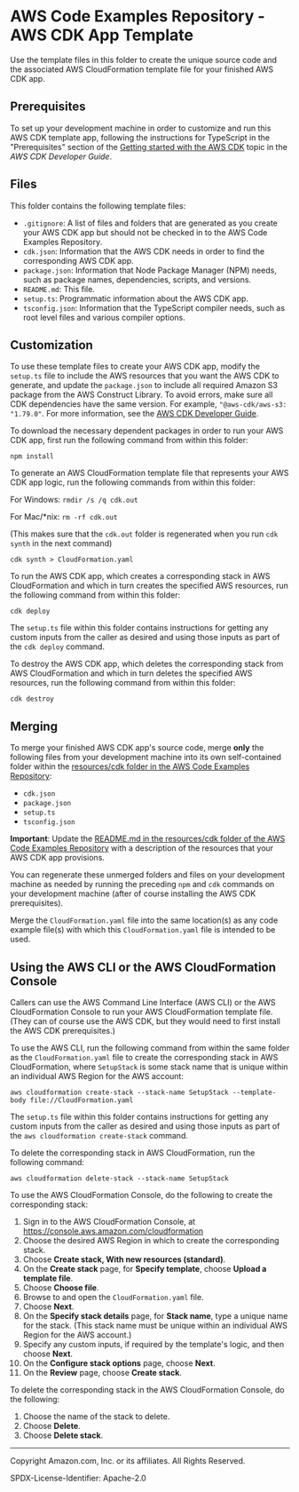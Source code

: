 # AWS Code Examples Repository - AWS CDK App Template

Use the template files in this folder to create the unique source code and the associated AWS CloudFormation template file for your finished AWS CDK app.

## Prerequisites

To set up your development machine in order to customize and run this AWS CDK template app, following the instructions for TypeScript in the "Prerequisites" section of the [Getting started with the AWS CDK](https://docs.aws.amazon.com/cdk/latest/guide/getting_started.html) topic in the *AWS CDK Developer Guide*.

## Files

This folder contains the following template files:

* ``.gitignore``: A list of files and folders that are generated as you create your AWS CDK app but should not be checked in to the AWS Code Examples Repository.
* ``cdk.json``: Information that the AWS CDK needs in order to find the corresponding AWS CDK app.
* ``package.json``: Information that Node Package Manager (NPM) needs, such as package names, dependencies, scripts, and versions.
* ``README.md``: This file.
* ``setup.ts``: Programmatic information about the AWS CDK app.
* ``tsconfig.json``: Information that the TypeScript compiler needs, such as root level files and various compiler options.

## Customization

To use these template files to create your AWS CDK app, modify the ``setup.ts`` file to include the AWS resources that you want the AWS CDK to generate, and 
update the ``package.json`` to include all required Amazon S3 package from the AWS Construct Library. 
To avoid errors, make sure all CDK dependencies have the same version. For example, ``"@aws-cdk/aws-s3: "1.79.0"``.  For more information, see the [AWS CDK Developer Guide](https://docs.aws.amazon.com/cdk/latest/guide).

To download the necessary dependent packages in order to run your AWS CDK app, first run the following command from within this folder:

``npm install``

To generate an AWS CloudFormation template file that represents your AWS CDK app logic, run the following commands from within this folder:

For Windows: ``rmdir /s /q cdk.out``

For Mac/*nix: ``rm -rf cdk.out``

(This makes sure that the ``cdk.out`` folder is regenerated when you run ``cdk synth`` in the next command)

``cdk synth > CloudFormation.yaml``

To run the AWS CDK app, which creates a corresponding stack in AWS CloudFormation and which in turn creates the specified AWS resources, run the following command from within this folder:

``cdk deploy``

The ``setup.ts`` file within this folder contains instructions for getting any custom inputs from the caller as desired and using those inputs as part of the ``cdk deploy`` command.

To destroy the AWS CDK app, which deletes the corresponding stack from AWS CloudFormation and which in turn deletes the specified AWS resources, run the following command from within this folder:

``cdk destroy``

## Merging

To merge your finished AWS CDK app's source code, merge **only** the following files from your development machine into its own self-contained folder within the [resources/cdk folder in the AWS Code Examples Repository](https://github.com/awsdocs/aws-doc-sdk-examples/tree/master/resources/cdk):

* ``cdk.json``
* ``package.json``
* ``setup.ts``
* ``tsconfig.json``

**Important**: Update the [README.md in the resources/cdk folder of the AWS Code Examples Repository](https://github.com/awsdocs/aws-doc-sdk-examples/tree/master/resources/cdk) with a description of the resources that your AWS CDK app provisions.

You can regenerate these unmerged folders and files on your development machine as needed by running the preceding ``npm`` and ``cdk`` commands on your development machine (after of course installing the AWS CDK prerequisites).

Merge the ``CloudFormation.yaml`` file into the same location(s) as any code example file(s) with which this ``CloudFormation.yaml`` file is intended to be used.

## Using the AWS CLI or the AWS CloudFormation Console

Callers can use the AWS Command Line Interface (AWS CLI) or the AWS CloudFormation Console to run your AWS CloudFormation template file. (They can of course use the AWS CDK, but they would need to first install the AWS CDK prerequisites.)

To use the AWS CLI, run the following command from within the same folder as the ``CloudFormation.yaml`` file to create the corresponding stack in AWS CloudFormation, where ``SetupStack`` is some stack name that is unique within an individual AWS Region for the AWS account:

``aws cloudformation create-stack --stack-name SetupStack --template-body file://CloudFormation.yaml``

The ``setup.ts`` file within this folder contains instructions for getting any custom inputs from the caller as desired and using those inputs as part of the ``aws cloudformation create-stack`` command.

To delete the corresponding stack in AWS CloudFormation, run the following command:

``aws cloudformation delete-stack --stack-name SetupStack``

To use the AWS CloudFormation Console, do the following to create the corresponding stack:

1. Sign in to the AWS CloudFormation Console, at https://console.aws.amazon.com/cloudformation
1. Choose the desired AWS Region in which to create the corresponding stack.
1. Choose **Create stack, With new resources (standard)**.
1. On the **Create stack** page, for **Specify template**, choose **Upload a template file**.
1. Choose **Choose file**.
1. Browse to and open the ``CloudFormation.yaml`` file.
1. Choose **Next**.
1. On the **Specify stack details** page, for **Stack name**, type a unique name for the stack. (This stack name must be unique within an individual AWS Region for the AWS account.)
1. Specify any custom inputs, if required by the template's logic, and then choose **Next**. 
1. On the **Configure stack options** page, choose **Next**.
1. On the **Review** page, choose **Create stack**.

To delete the corresponding stack in the AWS CloudFormation Console, do the following:

1. Choose the name of the stack to delete.
1. Choose **Delete**.
1. Choose **Delete stack**.

---

Copyright Amazon.com, Inc. or its affiliates. All Rights Reserved.

SPDX-License-Identifier: Apache-2.0


